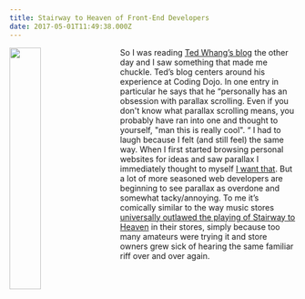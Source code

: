 ```yaml
---
title: Stairway to Heaven of Front-End Developers
date: 2017-05-01T11:49:38.000Z
---
```

<img style="float: left; margin:0 2em 1em 0; width: 33%" src="/img/blog/stairway.jpg"/>

So I was reading <a href="https://teds-coding-dojo-experience.blogspot.com" title="Ted Whang’s blog" target="_blank" rel="external">Ted Whang’s blog</a> the other day and I saw something that made me chuckle.  Ted’s blog centers around his experience at Coding Dojo.  In one entry in particular he says that he  “personally has an obsession with parallax scrolling. Even if you don't know what parallax scrolling means, you probably have ran into one and thought to yourself, "man this is really cool". “ I had to laugh because I felt (and still feel) the same way.  When I first started browsing personal websites for ideas and saw parallax I immediately thought to myself <a class="various fancybox.iframe" data-fancybox-title="I want that" href="https://www.youtube.com/embed/0mfSfekiZeE?enablejsapi=1&wmode=opaque&autoplay=1">I want that</a>.  But a lot of more seasoned web developers are beginning to see parallax as overdone and somewhat tacky/annoying.  To me it’s comically similar to the way music stores <a class="various fancybox.iframe" data-fancybox-title="No Stairway to Heaven" href="https://www.youtube.com/embed/RD1KqbDdmuE?enablejsapi=1&wmode=opaque&autoplay=1">universally outlawed the playing of Stairway to Heaven</a> in their stores, simply because too many amateurs were trying it and store owners grew sick of hearing the same familiar riff over and over again.
